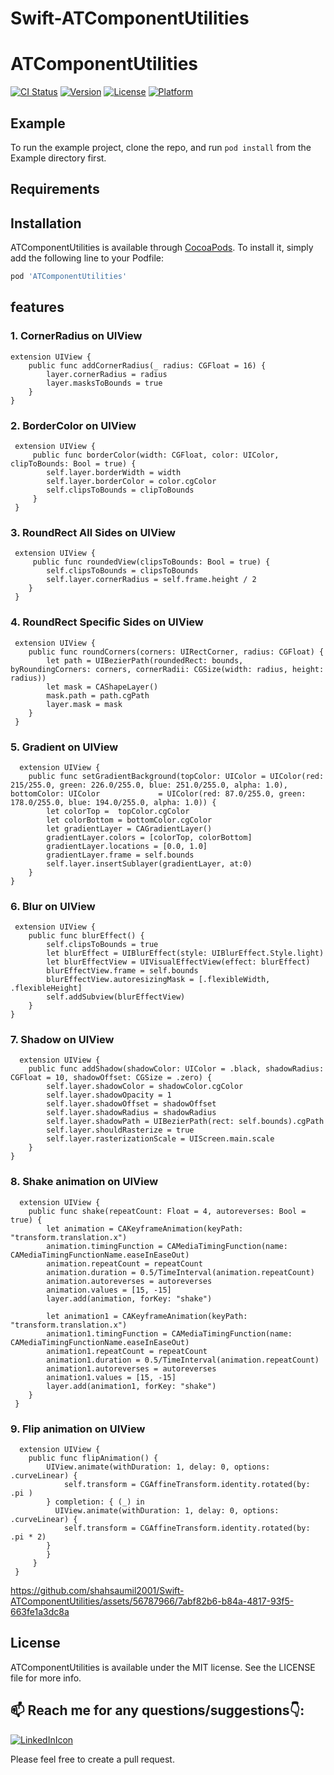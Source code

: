 # Swift-ATComponentUtilities

# ATComponentUtilities

[![CI Status](https://img.shields.io/travis/shahsaumil20011991@gmail.com/ATComponentUtilities.svg?style=flat)](https://travis-ci.org/shahsaumil20011991@gmail.com/ATComponentUtilities)
[![Version](https://img.shields.io/cocoapods/v/ATComponentUtilities.svg?style=flat)](https://cocoapods.org/pods/ATComponentUtilities)
[![License](https://img.shields.io/cocoapods/l/ATComponentUtilities.svg?style=flat)](https://cocoapods.org/pods/ATComponentUtilities)
[![Platform](https://img.shields.io/cocoapods/p/ATComponentUtilities.svg?style=flat)](https://cocoapods.org/pods/ATComponentUtilities)

## Example

To run the example project, clone the repo, and run `pod install` from the Example directory first.

## Requirements

## Installation

ATComponentUtilities is available through [CocoaPods](https://cocoapods.org). To install
it, simply add the following line to your Podfile:

```ruby
pod 'ATComponentUtilities'
```
## features
### 1. CornerRadius on UIView
    extension UIView {
        public func addCornerRadius(_ radius: CGFloat = 16) {
            layer.cornerRadius = radius
            layer.masksToBounds = true
        }
    }

### 2. BorderColor on UIView
     extension UIView {
         public func borderColor(width: CGFloat, color: UIColor, clipToBounds: Bool = true) {
            self.layer.borderWidth = width
            self.layer.borderColor = color.cgColor
            self.clipsToBounds = clipToBounds
         }
     }

### 3. RoundRect All Sides on UIView
     extension UIView {    
         public func roundedView(clipsToBounds: Bool = true) {
            self.clipsToBounds = clipsToBounds
            self.layer.cornerRadius = self.frame.height / 2
        }
     }

 ### 4. RoundRect Specific Sides on UIView
     extension UIView { 
        public func roundCorners(corners: UIRectCorner, radius: CGFloat) {
            let path = UIBezierPath(roundedRect: bounds, byRoundingCorners: corners, cornerRadii: CGSize(width: radius, height: radius))
            let mask = CAShapeLayer()
            mask.path = path.cgPath
            layer.mask = mask
        }
     }
    
 ### 5. Gradient on UIView
      extension UIView { 
        public func setGradientBackground(topColor: UIColor = UIColor(red: 215/255.0, green: 226.0/255.0, blue: 251.0/255.0, alpha: 1.0), bottomColor: UIColor             = UIColor(red: 87.0/255.0, green: 178.0/255.0, blue: 194.0/255.0, alpha: 1.0)) {
            let colorTop =  topColor.cgColor
            let colorBottom = bottomColor.cgColor
            let gradientLayer = CAGradientLayer()
            gradientLayer.colors = [colorTop, colorBottom]
            gradientLayer.locations = [0.0, 1.0]
            gradientLayer.frame = self.bounds
            self.layer.insertSublayer(gradientLayer, at:0)
        }
    }
    
 ### 6. Blur on UIView
     extension UIView { 
        public func blurEffect() {
            self.clipsToBounds = true
            let blurEffect = UIBlurEffect(style: UIBlurEffect.Style.light)
            let blurEffectView = UIVisualEffectView(effect: blurEffect)
            blurEffectView.frame = self.bounds
            blurEffectView.autoresizingMask = [.flexibleWidth, .flexibleHeight]
            self.addSubview(blurEffectView)
        }
    }
    
 ### 7. Shadow on UIView
      extension UIView { 
        public func addShadow(shadowColor: UIColor = .black, shadowRadius: CGFloat = 10, shadowOffset: CGSize = .zero) {
            self.layer.shadowColor = shadowColor.cgColor
            self.layer.shadowOpacity = 1
            self.layer.shadowOffset = shadowOffset
            self.layer.shadowRadius = shadowRadius
            self.layer.shadowPath = UIBezierPath(rect: self.bounds).cgPath
            self.layer.shouldRasterize = true
            self.layer.rasterizationScale = UIScreen.main.scale
        }
    }

 ### 8. Shake animation on UIView
      extension UIView { 
        public func shake(repeatCount: Float = 4, autoreverses: Bool = true) {
            let animation = CAKeyframeAnimation(keyPath: "transform.translation.x")
            animation.timingFunction = CAMediaTimingFunction(name: CAMediaTimingFunctionName.easeInEaseOut)
            animation.repeatCount = repeatCount
            animation.duration = 0.5/TimeInterval(animation.repeatCount)
            animation.autoreverses = autoreverses
            animation.values = [15, -15]
            layer.add(animation, forKey: "shake")
        
            let animation1 = CAKeyframeAnimation(keyPath: "transform.translation.x")
            animation1.timingFunction = CAMediaTimingFunction(name: CAMediaTimingFunctionName.easeInEaseOut)
            animation1.repeatCount = repeatCount
            animation1.duration = 0.5/TimeInterval(animation.repeatCount)
            animation1.autoreverses = autoreverses
            animation1.values = [15, -15]
            layer.add(animation1, forKey: "shake")
        }
     }
    
 ### 9. Flip animation on UIView
      extension UIView { 
        public func flipAnimation() {
            UIView.animate(withDuration: 1, delay: 0, options: .curveLinear) {
                self.transform = CGAffineTransform.identity.rotated(by: .pi )
            } completion: { (_) in
              UIView.animate(withDuration: 1, delay: 0, options: .curveLinear) {
                self.transform = CGAffineTransform.identity.rotated(by: .pi * 2)
            }
            }
         }
     }

https://github.com/shahsaumil2001/Swift-ATComponentUtilities/assets/56787966/7abf82b6-b84a-4817-93f5-663fe1a3dc8a

## License

ATComponentUtilities is available under the MIT license. See the LICENSE file for more info.

## 📫 Reach me for any questions/suggestions:point_down::
[![LinkedInIcon](https://user-images.githubusercontent.com/56787966/180372874-fd85a898-5750-4b51-a39d-bf552e321eb4.png)](https://www.linkedin.com/in/saumil-shah-b954b9101/)

Please feel free to create a pull request.
